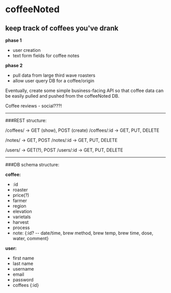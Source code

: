 # coffeeNoted
## keep track of coffees you've drank

**phase 1**
* user creation
* text form fields for coffee notes

**phase 2**
* pull data from large third wave roasters
* allow user query DB for a coffee/origin

Eventually, create some simple business-facing API so that coffee data can be easily pulled and pushed from the coffeeNoted DB.

Coffee reviews - social???!

----------------------------------------------------

###REST structure:

/coffees/ -> GET (show), POST (create) 
/coffees/:id -> GET, PUT, DELETE

/notes/ -> GET, POST
/notes/:id -> GET, PUT, DELETE

/users/ -> GET(?), POST
/users/:id -> GET, PUT, DELETE

----------------------------------------------------

###DB schema structure:

**coffee:**
* :id
* roaster
* price(?)
* farmer
* region
* elevation
* varietals
* harvest
* process
* note: {:id? -- date/time, brew method, brew temp, brew time, dose, water, comment}

**user:**
* first name
* last name
* username
* email
* password
* coffees {:id}